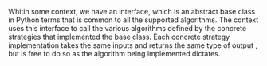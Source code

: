 Whitin some context, we have an interface, which is an abstract base class in Python terms
that is common to all the supported algorithms. The context uses this interface to call the various algorithms defined by the concrete strategies that implemented the base class. Each concrete strategy implementation takes the same inputs and returns the same type of output , but is free to do so as the algorithm being implemented dictates. 